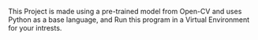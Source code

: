 This Project is made using a pre-trained model from Open-CV and uses Python as a base language, and Run this program in a Virtual Environment for your intrests.
